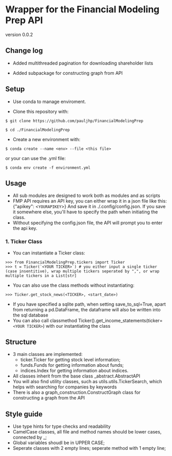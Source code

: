 # Wrapper for the Financial Modeling Prep API

version 0.0.2

## Change log

- Added multithreaded pagination for downloading shareholder lists

- Added subpackage for constructing graph from API

## Setup
- Use conda to manage enviroment.

- Clone this repository with:

```$ git clone https://github.com/pauljhp/FinancialModelingPrep```
    
```$ cd ./FinancialModelingPrep```
    
- Create a new environment with:

```$ conda create --name <env> --file <this file>```
    
or your can use the .yml file:

```$ conda env create -f environment.yml```

## Usage

- All sub modules are designed to work both as modules and as scripts
- FMP API requires an API key, you can either wrap it in a json file like this: 
  {"apikey": <`YOURAPIKEY`>}
  And save it in ./.config/config.json.  If you save it somewhere else, you'll have to specify the path when initiating the class.
- Without specifying the config.json file, the API will prompt you to enter the api key.

### 1. Ticker Class

- You can instantiate a Ticker class:
```
>>> from FinancialModelingPrep.tickers import Ticker
>>> t = Ticker(`<YOUR TICKER>`) # you either input a single ticker (case insentitive), wrap multiple tickers seperated by ",", or wrap multiple tickers in a List[str]
```

- You can also use the class methods without instantiating:

```>>> Ticker.get_stock_news(<TICKER>, <start_date>)```

- If you have specified a sqlite path, when setting save_to_sql=True, apart from returning a pd.DataFrame, the dataframe will also be written into the sql database
- You can also call classmethod Ticker().get_income_statements(ticker=`<YOUR TICKER>`) with our instantiating the class

## Structure

- 3 main classes are implemented:
  - ticker.Ticker for getting stock level information;
  - funds.Funds for getting information about funds;
  - indices.Index for getting information about indices.
- All classes inherit from the base class _abstract.AbstractAPI
- You will also find utility classes, such as utils.utils.TickerSearch, which helps with searching for companies by keywords
- There is also a graph_construction.ConstructGraph class for constructing a graph from the API

## Style guide

- Use type hints for type checks and readability
- CamelCase classes, all file and method names should be lower cases, connected by \_;
- Global variables shoudl be in UPPER CASE;
- Seperate classes with 2 empty lines; seperate method with 1 empty line;
